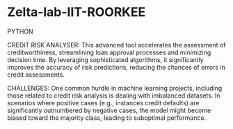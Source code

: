 # Zelta-lab-IIT-ROORKEE
PYTHON

CREDIT RISK ANALYSER: This advanced tool accelerates the assessment of creditworthiness, streamlining loan approval processes and minimizing decision time. By leveraging sophisticated algorithms, it significantly improves the accuracy of risk predictions, reducing the chances of errors in credit assessments.



CHALLENGES: One common hurdle in machine learning projects, including those related to credit risk analysis is dealing with imbalanced datasets. In scenarios where positive cases (e.g., instances credit defaults) are significantly outnumbered by negative cases, the model might become biased toward the majority class, leading to suboptimal performance.
